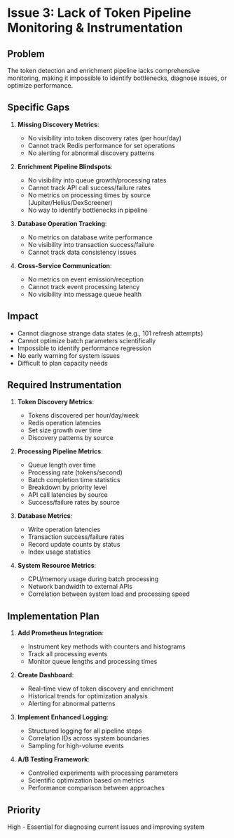 # Issue 3: Lack of Token Pipeline Monitoring & Instrumentation

## Problem
The token detection and enrichment pipeline lacks comprehensive monitoring, making it impossible to identify bottlenecks, diagnose issues, or optimize performance.

## Specific Gaps

1. **Missing Discovery Metrics**:
   - No visibility into token discovery rates (per hour/day)
   - Cannot track Redis performance for set operations
   - No alerting for abnormal discovery patterns

2. **Enrichment Pipeline Blindspots**:
   - No visibility into queue growth/processing rates
   - Cannot track API call success/failure rates
   - No metrics on processing times by source (Jupiter/Helius/DexScreener)
   - No way to identify bottlenecks in pipeline

3. **Database Operation Tracking**:
   - No metrics on database write performance
   - No visibility into transaction success/failure
   - Cannot track data consistency issues

4. **Cross-Service Communication**:
   - No metrics on event emission/reception
   - Cannot track event processing latency
   - No visibility into message queue health

## Impact
- Cannot diagnose strange data states (e.g., 101 refresh attempts)
- Cannot optimize batch parameters scientifically
- Impossible to identify performance regression
- No early warning for system issues
- Difficult to plan capacity needs

## Required Instrumentation

1. **Token Discovery Metrics**:
   - Tokens discovered per hour/day/week
   - Redis operation latencies
   - Set size growth over time
   - Discovery patterns by source

2. **Processing Pipeline Metrics**:
   - Queue length over time
   - Processing rate (tokens/second)
   - Batch completion time statistics
   - Breakdown by priority level
   - API call latencies by source
   - Success/failure rates by source

3. **Database Metrics**:
   - Write operation latencies
   - Transaction success/failure rates
   - Record update counts by status
   - Index usage statistics

4. **System Resource Metrics**:
   - CPU/memory usage during batch processing
   - Network bandwidth to external APIs
   - Correlation between system load and processing speed

## Implementation Plan

1. **Add Prometheus Integration**:
   - Instrument key methods with counters and histograms
   - Track all processing events
   - Monitor queue lengths and processing times

2. **Create Dashboard**:
   - Real-time view of token discovery and enrichment
   - Historical trends for optimization analysis
   - Alerting for abnormal patterns

3. **Implement Enhanced Logging**:
   - Structured logging for all pipeline steps
   - Correlation IDs across system boundaries
   - Sampling for high-volume events

4. **A/B Testing Framework**:
   - Controlled experiments with processing parameters
   - Scientific optimization based on metrics
   - Performance comparison between approaches

## Priority
High - Essential for diagnosing current issues and improving system